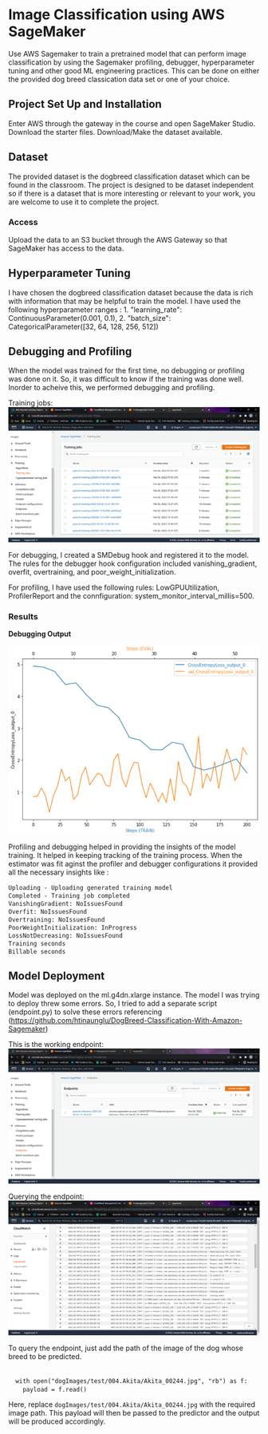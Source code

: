 # Image Classification using AWS SageMaker

Use AWS Sagemaker to train a pretrained model that can perform image classification by using the Sagemaker profiling, debugger, hyperparameter tuning and other good ML engineering practices. This can be done on either the provided dog breed classication data set or one of your choice.

## Project Set Up and Installation
Enter AWS through the gateway in the course and open SageMaker Studio. 
Download the starter files.
Download/Make the dataset available. 

## Dataset
The provided dataset is the dogbreed classification dataset which can be found in the classroom.
The project is designed to be dataset independent so if there is a dataset that is more interesting or relevant to your work, you are welcome to use it to complete the project.

### Access
Upload the data to an S3 bucket through the AWS Gateway so that SageMaker has access to the data. 

## Hyperparameter Tuning
I have chosen the dogbreed classification dataset because the data is rich with information that may be helpful to train the model. I have used the following hyperparameter ranges :
    1. "learning_rate": ContinuousParameter(0.001, 0.1),
    2. "batch_size": CategoricalParameter([32, 64, 128, 256, 512])

## Debugging and Profiling
When the model was trained for the first time, no debugging or profiling was done on it. So, it was difficult to know if the training was done well. Inorder to acheive this, we performed debugging and profiling. 

Training jobs:
![Training-jobs.PNG](Training-jobs.PNG)

For debugging, I created a SMDebug hook and registered it to the model. The rules for the debugger hook configuration included vanishing_gradient, overfit, overtraining, and poor_weight_initialization. 

For profiling, I have used the following rules: LowGPUUtilization, ProfilerReport and the connfiguration: system_monitor_interval_millis=500.

### Results

**Debugging Output**

![Debugging-output.PNG](Debugging-output.PNG)

Profiling and debugging helped in providing the insights of the model training. It helped in keeping tracking of the training process. When the estimator was fit aginst the profiler and debugger configurations it provided all the necessary insights like :

    Uploading - Uploading generated training model
    Completed - Training job completed
    VanishingGradient: NoIssuesFound
    Overfit: NoIssuesFound
    Overtraining: NoIssuesFound
    PoorWeightInitialization: InProgress
    LossNotDecreasing: NoIssuesFound
    Training seconds
    Billable seconds



## Model Deployment

Model was deployed on the ml.g4dn.xlarge instance. The model I was trying to deploy threw some errors. So, I tried to add a separate script (endpoint.py) to solve these errors referencing (https://github.com/htinaunglu/DogBreed-Classification-With-Amazon-Sagemaker)

This is the working endpoint:
![Endpoint.PNG](Endpoint.PNG)

Querying the endpoint:
![Query_results.PNG](Query_results.PNG)

To query the endpoint, just add the path of the image of the dog whose breed to be predicted.

<code>
  with open("dogImages/test/004.Akita/Akita_00244.jpg", "rb") as f:
    payload = f.read()  
</code>


Here, replace <code>dogImages/test/004.Akita/Akita_00244.jpg</code> with the required image path. This payload will then be passed to the predictor and the output will be produced accordingly.
